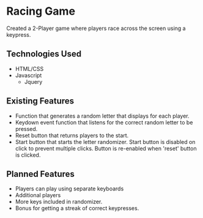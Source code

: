 # Racing Game
Created a 2-Player game where players race across the screen using a keypress.

## Technologies Used
* HTML/CSS
* Javascript
  * Jquery

## Existing Features
* Function that generates a random letter that displays for each player.
* Keydown event function that listens for the correct random letter to be pressed.
* Reset button that returns players to the start.
* Start button that starts the letter randomizer. Start button is disabled on click to
prevent multiple clicks. Button is re-enabled when 'reset' button is clicked.

## Planned Features
* Players can play using separate keyboards
* Additional players
* More keys included in randomizer.
* Bonus for getting a streak of correct keypresses.
